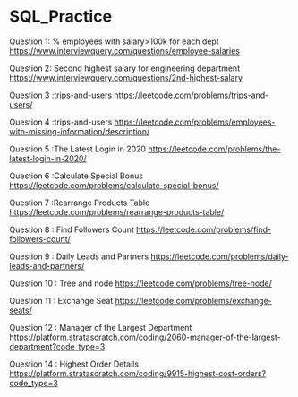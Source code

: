 # SQL_Practice
Question 1: % employees with salary>100k for each dept
 https://www.interviewquery.com/questions/employee-salaries

Question 2: Second highest salary for engineering department
https://www.interviewquery.com/questions/2nd-highest-salary

Question 3 :trips-and-users
https://leetcode.com/problems/trips-and-users/

Question 4 :trips-and-users
https://leetcode.com/problems/employees-with-missing-information/description/

Question 5 :The Latest Login in 2020
https://leetcode.com/problems/the-latest-login-in-2020/

Question 6 :Calculate Special Bonus
https://leetcode.com/problems/calculate-special-bonus/

Question 7 :Rearrange Products Table
https://leetcode.com/problems/rearrange-products-table/

Question 8 : Find Followers Count
https://leetcode.com/problems/find-followers-count/

Question 9 : Daily Leads and Partners
https://leetcode.com/problems/daily-leads-and-partners/

Question 10 : Tree and node
https://leetcode.com/problems/tree-node/

Question 11 : Exchange Seat
https://leetcode.com/problems/exchange-seats/

Question 12 : Manager of the Largest Department
https://platform.stratascratch.com/coding/2060-manager-of-the-largest-department?code_type=3

Question 14 : Highest Order Details
https://platform.stratascratch.com/coding/9915-highest-cost-orders?code_type=3

